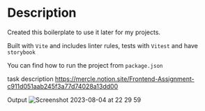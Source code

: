 # Description

Created this boilerplate to use it later for my projects.

Built with `Vite` and includes linter rules, tests with `Vitest` and have `storybook`

You can find how to run the project from `package.json` 

task description https://mercle.notion.site/Frontend-Assignment-c911d051aab245f3a77d74028a13dd00

Output ![Screenshot 2023-08-04 at 22 29 59](https://github.com/UlanTursunbek/TT-Mercle/assets/49335998/5301532e-f14a-4273-86bf-9f1e3b2e5c46)
